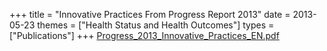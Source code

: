 +++
title = "Innovative Practices From Progress Report 2013"
date = 2013-05-23
themes = ["Health Status and Health Outcomes"]
types = ["Publications"]
+++
[Progress\_2013\_Innovative\_Practices\_EN.pdf](/files/Progress_2013_Innovative_Practices_EN.pdf)
